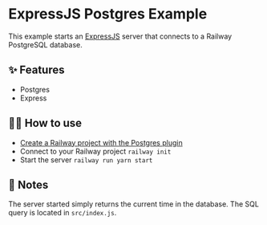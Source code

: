 # ExpressJS Postgres Example

This example starts an [ExpressJS](https://expressjs.com/) server that connects
to a Railway PostgreSQL database.

## ✨ Features

- Postgres
- Express

## 💁‍♀️ How to use

- [Create a Railway project with the Postgres plugin](https://railway.app/project?plugins=postgresql)
- Connect to your Railway project `railway init`
- Start the server `railway run yarn start`

## 📝 Notes

The server started simply returns the current time in the database. The SQL
query is located in `src/index.js`.
